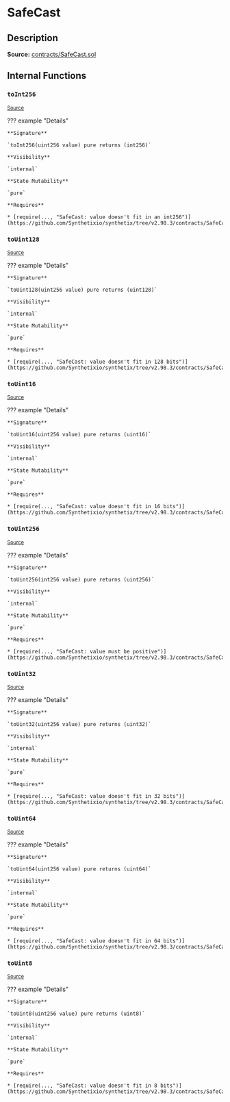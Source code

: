 # SafeCast

## Description

**Source:** [contracts/SafeCast.sol](https://github.com/Synthetixio/synthetix/tree/v2.98.3/contracts/SafeCast.sol)

## Internal Functions

### `toInt256`

<sub>[Source](https://github.com/Synthetixio/synthetix/tree/v2.98.3/contracts/SafeCast.sol#L115)</sub>

??? example "Details"

    **Signature**

    `toInt256(uint256 value) pure returns (int256)`

    **Visibility**

    `internal`

    **State Mutability**

    `pure`

    **Requires**

    * [require(..., "SafeCast: value doesn't fit in an int256")](https://github.com/Synthetixio/synthetix/tree/v2.98.3/contracts/SafeCast.sol#L116)

### `toUint128`

<sub>[Source](https://github.com/Synthetixio/synthetix/tree/v2.98.3/contracts/SafeCast.sol#L31)</sub>

??? example "Details"

    **Signature**

    `toUint128(uint256 value) pure returns (uint128)`

    **Visibility**

    `internal`

    **State Mutability**

    `pure`

    **Requires**

    * [require(..., "SafeCast: value doesn't fit in 128 bits")](https://github.com/Synthetixio/synthetix/tree/v2.98.3/contracts/SafeCast.sol#L32)

### `toUint16`

<sub>[Source](https://github.com/Synthetixio/synthetix/tree/v2.98.3/contracts/SafeCast.sol#L76)</sub>

??? example "Details"

    **Signature**

    `toUint16(uint256 value) pure returns (uint16)`

    **Visibility**

    `internal`

    **State Mutability**

    `pure`

    **Requires**

    * [require(..., "SafeCast: value doesn't fit in 16 bits")](https://github.com/Synthetixio/synthetix/tree/v2.98.3/contracts/SafeCast.sol#L77)

### `toUint256`

<sub>[Source](https://github.com/Synthetixio/synthetix/tree/v2.98.3/contracts/SafeCast.sol#L103)</sub>

??? example "Details"

    **Signature**

    `toUint256(int256 value) pure returns (uint256)`

    **Visibility**

    `internal`

    **State Mutability**

    `pure`

    **Requires**

    * [require(..., "SafeCast: value must be positive")](https://github.com/Synthetixio/synthetix/tree/v2.98.3/contracts/SafeCast.sol#L104)

### `toUint32`

<sub>[Source](https://github.com/Synthetixio/synthetix/tree/v2.98.3/contracts/SafeCast.sol#L61)</sub>

??? example "Details"

    **Signature**

    `toUint32(uint256 value) pure returns (uint32)`

    **Visibility**

    `internal`

    **State Mutability**

    `pure`

    **Requires**

    * [require(..., "SafeCast: value doesn't fit in 32 bits")](https://github.com/Synthetixio/synthetix/tree/v2.98.3/contracts/SafeCast.sol#L62)

### `toUint64`

<sub>[Source](https://github.com/Synthetixio/synthetix/tree/v2.98.3/contracts/SafeCast.sol#L46)</sub>

??? example "Details"

    **Signature**

    `toUint64(uint256 value) pure returns (uint64)`

    **Visibility**

    `internal`

    **State Mutability**

    `pure`

    **Requires**

    * [require(..., "SafeCast: value doesn't fit in 64 bits")](https://github.com/Synthetixio/synthetix/tree/v2.98.3/contracts/SafeCast.sol#L47)

### `toUint8`

<sub>[Source](https://github.com/Synthetixio/synthetix/tree/v2.98.3/contracts/SafeCast.sol#L91)</sub>

??? example "Details"

    **Signature**

    `toUint8(uint256 value) pure returns (uint8)`

    **Visibility**

    `internal`

    **State Mutability**

    `pure`

    **Requires**

    * [require(..., "SafeCast: value doesn't fit in 8 bits")](https://github.com/Synthetixio/synthetix/tree/v2.98.3/contracts/SafeCast.sol#L92)
